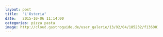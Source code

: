 ```yaml
---
layout: post
title:  "L'Osteria"
date:   2015-10-06 11:14:00
categories: pizza pasta
image: http://cloud.gastroguide.de/user_galerie/13/02/04/185232/f1360017446.jpg
---
```

